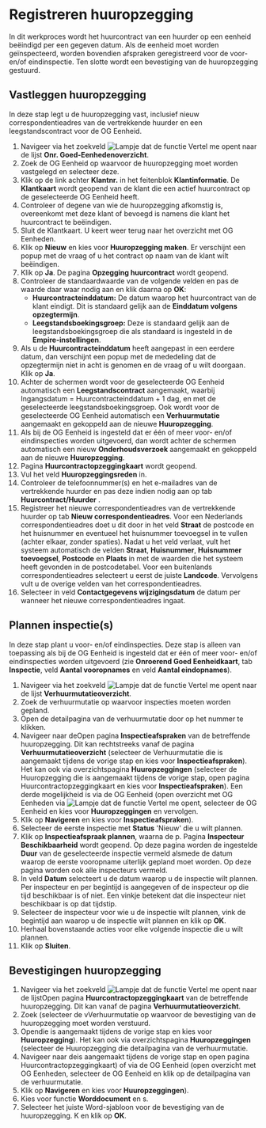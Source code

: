 # Registreren huuropzegging
In dit werkproces wordt het huurcontract van een huurder op een eenheid beëindigd per een gegeven datum. Als de eenheid moet worden geïnspecteerd, worden bovendien afspraken geregistreerd voor de voor- en/of eindinspectie. Ten slotte wordt een bevestiging van de huuropzegging gestuurd.

## Vastleggen huuropzegging

In deze stap legt u de huuropzegging vast, inclusief nieuw correspondentieadres van de vertrekkende huurder en een leegstandscontract voor de OG Eenheid.

1. Navigeer via het zoekveld ![Lampje dat de functie Vertel me opent](https://docs.microsoft.com/nl-NL/dynamics365/business-central/media/ui-search/search_small.png "Vertel me wat u wilt doen") naar de lijst **Onr. Goed-Eenhedenoverzicht**.
2. Zoek de OG Eenheid op waarvoor de huuropzegging moet worden vastgelegd en selecteer deze.
3. Klik op de link achter **Klantnr.** in het feitenblok **Klantinformatie**. De **Klantkaart** wordt geopend van de klant die een actief huurcontract op de geselecteerde OG Eenheid heeft.
4. Controleer of degene van wie de huuropzegging afkomstig is, overeenkomt met deze klant of bevoegd is namens die klant het huurcontract te beëindigen.
5. Sluit de Klantkaart. U keert weer terug naar het overzicht met OG Eenheden.
6. Klik op **Nieuw** en kies voor **Huuropzegging maken**. Er verschijnt een popup met de vraag of u het contract op naam van de klant wilt beëindigen.
7. Klik op **Ja**. De pagina **Opzegging huurcontract** wordt geopend.
8. Controleer de standaardwaarde van de volgende velden en pas de waarde daar waar nodig aan en klik daarna op **OK**:
   - **Huurcontracteinddatum:** De datum waarop het huurcontract van de klant eindigt. Dit is standaard gelijk aan de **Einddatum volgens opzegtermijn**.
   - **Leegstandsboekingsgroep:** Deze is standaard gelijk aan de leegstandsboekingsgroep die als standaard is ingesteld in de **Empire-instellingen**.
9. Als u de **Huurcontracteinddatum** heeft aangepast in een eerdere datum, dan verschijnt een popup met de mededeling dat de opzegtermijn niet in acht is genomen en de vraag of u wilt doorgaan. Klik op **Ja**.
10. Achter de schermen wordt voor de geselecteerde OG Eenheid automatisch een **Leegstandscontract** aangemaakt, waarbij Ingangsdatum = Huurcontracteinddatum + 1 dag, en met de geselecteerde leegstandsboekingsgroep.
Ook wordt voor de geselecteerde OG Eenheid automatisch een **Verhuurmutatie** aangemaakt en gekoppeld aan de nieuwe **Huuropzegging**.
11. Als bij de OG Eenheid is ingesteld dat er één of meer voor- en/of eindinspecties worden uitgevoerd, dan wordt achter de schermen automatisch een nieuw **Onderhoudsverzoek** aangemaakt en gekoppeld aan de nieuwe **Huuropzegging**.
12. Pagina **Huurcontractopzeggingkaart** wordt geopend.
13. Vul het veld **Huuropzeggingsreden** in.
14. Controleer de telefoonnummer(s) en het e-mailadres van de vertrekkende huurder en pas deze indien nodig aan op tab **Huurcontract/Huurder** .
15. Registreer het nieuwe correspondentieadres van de vertrekkende huurder op tab **Nieuw correspondentieadres**.
    Voor een Nederlands correspondentieadres doet u dit door in het veld **Straat** de postcode en het huisnummer en eventueel het huisnummer toevoegsel in te vullen (achter elkaar, zonder spaties). Nadat u het veld verlaat, vult het systeem automatisch de velden **Straat**, **Huisnummer**, **Huisnummer toevoegsel**, **Postcode** en **Plaats** in met de waarden die het systeem heeft gevonden in de postcodetabel.
    Voor een buitenlands correspondentieadres selecteert u eerst de juiste **Landcode**. Vervolgens vult u de overige velden van het correspondentieadres.
16. Selecteer in veld **Contactgegevens wijzigingsdatum** de datum per wanneer het nieuwe correspondentieadres ingaat.

## Plannen inspectie(s)

In deze stap plant u voor- en/of eindinspecties. Deze stap is alleen van toepassing als bij de OG Eenheid is ingesteld dat er één of meer voor- en/of eindinspecties worden uitgevoerd (zie **Onroerend Goed Eenheidkaart**, tab **Inspectie**, veld **Aantal vooropnames** en veld **Aantal eindopnames**).

1. Navigeer via het zoekveld ![Lampje dat de functie Vertel me opent](https://docs.microsoft.com/nl-NL/dynamics365/business-central/media/ui-search/search_small.png "Vertel me wat u wilt doen") naar de lijst **Verhuurmutatieoverzicht**.
2. Zoek de verhuurmutatie op waarvoor inspecties moeten worden gepland.
3. Open de detailpagina van de verhuurmutatie door op het nummer te klikken.
4. Navigeer naar deOpen pagina **Inspectieafspraken** van de betreffende huuropzegging. Dit kan rechtstreeks vanaf de pagina **Verhuurmutatieoverzicht** (selecteer de Verhuurmutatie die is aangemaakt tijdens de vorige stap en kies voor **Inspectieafspraken**). Het kan ook via overzichtspagina **Huuropzeggingen** (selecteer de Huuropzegging die is aangemaakt tijdens de vorige stap, open pagina Huurcontractopzeggingkaart en kies voor **Inspectieafspraken**). Een derde mogelijkheid is via de OG Eenheid (open overzicht met OG Eenheden via ![Lampje dat de functie Vertel me opent](https://docs.microsoft.com/nl-NL/dynamics365/business-central/media/ui-search/search_small.png "Vertel me wat u wilt doen"), selecteer de OG Eenheid en kies voor **Huuropzeggingen** en vervolgen. 
4. Klik op **Navigeren** en kies voor **Inspectieafspraken**).
52. Selecteer de eerste inspectie met **Status** 'Nieuw' die u wilt plannen.
63. Klik op **Inspectieafspraak plannen**, waarna de p. Pagina **Inspecteur Beschikbaarheid** wordt geopend. Op deze pagina worden de ingestelde **Duur** van de geselecteerde inspectie vermeld alsmede de datum waarop de eerste vooropname uiterlijk gepland moet worden. Op deze pagina worden ook alle inspecteurs vermeld.
74. In veld **Datum** selecteert u de datum waarop u de inspectie wilt plannen. Per inspecteur en per begintijd is aangegeven of de inspecteur op die tijd beschikbaar is of niet. Een vinkje betekent dat die inspecteur niet beschikbaar is op dat tijdstip.
85. Selecteer de inspecteur voor wie u de inspectie wilt plannen, vink de begintijd aan waarop u de inspectie wilt plannen en klik op **OK**.
98. Herhaal bovenstaande acties voor elke volgende inspectie die u wilt plannen.
109. Klik op **Sluiten**.


## Bevestigingen huuropzegging

1. Navigeer via het zoekveld ![Lampje dat de functie Vertel me opent](https://docs.microsoft.com/nl-NL/dynamics365/business-central/media/ui-search/search_small.png "Vertel me wat u wilt doen") naar de lijstOpen pagina **Huurcontractopzeggingkaart** van de betreffende huuropzegging. Dit kan vanaf de pagina **Verhuurmutatieoverzicht**.
2. Zoek (selecteer de vVerhuurmutatie op waarvoor de bevestiging van de huuropzegging moet worden verstuurd.
3. Opendie is aangemaakt tijdens de vorige stap en kies voor **Huuropzegging**). Het kan ook via overzichtspagina **Huuropzeggingen** (selecteer de Huuropzegging die detailpagina van de verhuurmutatie. 
4. Navigeer naar deis aangemaakt tijdens de vorige stap en open pagina Huurcontractopzeggingkaart) of via de OG Eenheid (open overzicht met OG Eenheden, selecteer de OG Eenheid en klik op de detailpagina van de verhuurmutatie. 
4. Klik op **Navigeren** en kies voor **Huuropzeggingen**).
52. Kies voor functie **Worddocument** en s.
36. Selecteer het juiste Word-sjabloon voor de bevestiging van de huuropzegging. K en klik op **OK**. 

<!--stackedit_data:
eyJoaXN0b3J5IjpbLTQ2MTU2MDg1NCwtMTg0MzQ4MzU5NiwtMT
E3MTMzOTcxNiwtNzc2NzYzNzIxLC0xODUxMTMwNjg5LDE0NTgw
NzUwMTgsMTcyNjc5NDYwMiwxNzY2NzkyMjYzXX0=
-->